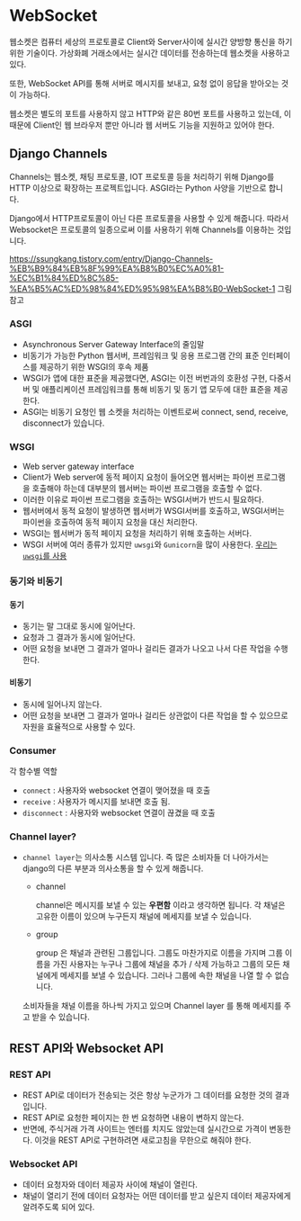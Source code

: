 # WebSocket

웹소켓은 컴퓨터 세상의 프로토콜로 Client와 Server사이에 실시간 양방향 통신을 하기 위한 기술이다.
가상화폐 거래소에서는 실시간 데이터를 전송하는데 웹소켓을 사용하고 있다.

또한, WebSocket API를 통해 서버로 메시지를 보내고, 요청 없이 응답을 받아오는 것이 가능하다.

웹소켓은 별도의 포트를 사용하지 않고 HTTP와 같은 80번 포트를 사용하고 있는데, 이 때문에 Client인 웹 브라우저 뿐만 아니라 웹 서버도 기능을 지원하고 있어야 한다.

## Django Channels

Channels는 웹소켓, 채팅 프로토콜, IOT 프로토콜 등을 처리하기 위해 Django를 HTTP 이상으로 확장하는 프로젝트입니다. ASGI라는 Python 사양을 기반으로 합니다.

Django에서 HTTP프로토콜이 아닌 다른 프로토콜을 사용할 수 있게 해줍니다. 따라서 Websocket은 프로토콜의 일종으로써 이를 사용하기 위해 Channels를 이용하는 것입니다.

https://ssungkang.tistory.com/entry/Django-Channels-%EB%B9%84%EB%8F%99%EA%B8%B0%EC%A0%81-%EC%B1%84%ED%8C%85-%EA%B5%AC%ED%98%84%ED%95%98%EA%B8%B0-WebSocket-1
그림 참고

### ASGI

- Asynchronous Server Gateway Interface의 줄임말
- 비동기가 가능한 Python 웹서버, 프레임워크 및 응용 프로그램 간의 표준 인터페이스를 제공하기 위한 WSGI의 후속 제품
- WSGI가 앱에 대한 표준을 제공했다면, ASGI는 이전 버번과의 호환성 구현, 다중서버 및 애플리케이션 프레임워크를 통해 비동기 및 동기 앱 모두에 대한 표준을 제공한다.
- ASGI는 비동기 요청인 웹 소켓을 처리하는 이벤트로써 connect, send, receive, disconnect가 있습니다.

### WSGI

- Web server gateway interface
- Client가 Web server에 동적 페이지 요청이 들어오면 웹서버는 파이썬 프로그램을 호출해야 하는데 대부분의 웹서버는 파이썬 프로그램을 호출할 수 없다.
- 이러한 이유로 파이썬 프로그램을 호출하는 WSGI서버가 반드시 필요하다.
- 웹서버에서 동적 요청이 발생하면 웹서버가 WSGI서버를 호출하고, WSGI서버는 파이썬을 호출하여 동적 페이지 요청을 대신 처리한다.
- WSGI는 웹서버가 동적 페이지 요청을 처리하기 위해 호출하는 서버다.
- WSGI 서버에 여러 종류가 있지만 `uwsgi`와 `Gunicorn`을 많이 사용한다. <u>우리는 `uwsgi`를 사용</u>

### 동기와 비동기

#### 동기

- 동기는 말 그대로 동시에 일어난다.
- 요청과 그 결과가 동시에 일어난다.
- 어떤 요청을 보내면 그 결과가 얼마나 걸리든 결과가 나오고 나서 다른 작업을 수행한다.

#### 비동기

- 동시에 일어나지 않는다.
- 어떤 요청을 보내면 그 결과가 얼마나 걸리든 상관없이 다른 작업을 할 수 있으므로 자원을 효율적으로 사용할 수 있다.

### Consumer

각 함수별 역할

- `connect` : 사용자와 websocket 연결이 맺어졌을 때 호출
- `receive` : 사용자가 메시지를 보내면 호출 됨.
- `disconnect` : 사용자와 websocket 연결이 끊겼을 때 호출

### Channel layer?

- `channel layer`는 의사소통 시스템 입니다. 즉 많은 소비자들 더 나아가서는 django의 다른 부분과 의사소통을 할 수 있게 해줍니다.

  - channel

    channel은 메시지를 보낼 수 있는 **우편함** 이라고 생각하면 됩니다. 각 채널은 고유한 이름이 있으며 누구든지 채널에 메세지를 보낼 수 있습니다.

  - group

    group 은 채널과 관련된 그룹입니다. 그룹도 마찬가지로 이름을 가지며 그룹 이름을 가진 사용자는 누구나 그룹에 채널을 추가 / 삭제 가능하고 그룹의 모든 채널에게 메세지를 보낼 수 있습니다. 그러나 그룹에 속한 채널을 나열 할 수 없습니다.

  소비자들을 채널 이름을 하나씩 가지고 있으며 Channel layer 를 통해 메세지를 주고 받을 수 있습니다.



## REST API와 Websocket API

### REST API

- REST API로 데이터가 전송되는 것은 항상 누군가가 그 데이터를 요청한 것의 결과입니다.
- REST API로 요청한 페이지는 한 번 요청하면 내용이 변하지 않는다.
- 반면에, 주식거래 가격 사이트는 엔터를 치지도 않았는데 실시간으로 가격이 변동한다. 이것을 REST API로 구현하려면 새로고침을 무한으로 해줘야 한다.

### Websocket API

- 데이터 요청자와 데이터 제공자 사이에 채널이 열린다.
- 채널이 열리기 전에 데이터 요청자는 어떤 데이터를 받고 싶은지 데이터 제공자에게 알려주도록 되어 있다.
